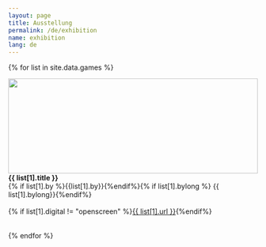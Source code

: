 ```yaml
---
layout: page
title: Ausstellung
permalink: /de/exhibition
name: exhibition
lang: de
---
```



{% for list in site.data.games %}
<div class="row blog-list">
  <div class="third">
  	<a class="image" {% if list[1].digital != "openscreen" %}href="{{ list[1].url }}"{%endif%}><img style="width: 100%; object-fit: cover; height: 12rem; margin:0;" src="{{ site.baseurl }}/assets/img/{{ list[1].img }}"></a>
  </div>
  <div class="two-third" style="padding-bottom:2rem">
  	<b>{{ list[1].title }}</b><br>{% if list[1].by %}{{list[1].by}}{%endif%}{% if list[1].bylong %} {{ list[1].bylong}}{%endif%}<br><br>{% if list[1].digital != "openscreen" %}<a href="{{ list[1].url }}">{{ list[1].url }}</a>{%endif%}
  </div>
</div>
{% endfor %}